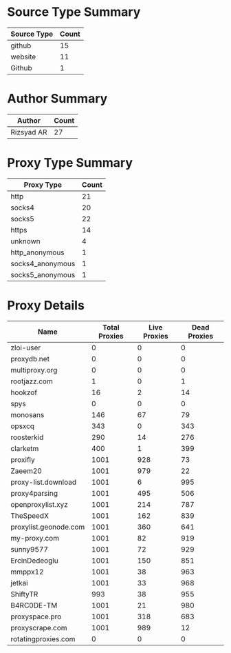 # Source Type Summary

| Source Type | Count |
|-------------|-------|
| github | 15 |
| website | 11 |
| Github | 1 |


# Author Summary

| Author | Count |
|--------|-------|
| Rizsyad AR | 27 |


# Proxy Type Summary

| Proxy Type | Count |
|------------|-------|
| http | 21 |
| socks4 | 20 |
| socks5 | 22 |
| https | 14 |
| unknown | 4 |
| http_anonymous | 1 |
| socks4_anonymous | 1 |
| socks5_anonymous | 1 |


# Proxy Details

| Name | Total Proxies | Live Proxies | Dead Proxies |
|------|---------------|--------------|---------------|
| zloi-user | 0 | 0 | 0 |
| proxydb.net | 0 | 0 | 0 |
| multiproxy.org | 0 | 0 | 0 |
| rootjazz.com | 1 | 0 | 1 |
| hookzof | 16 | 2 | 14 |
| spys | 0 | 0 | 0 |
| monosans | 146 | 67 | 79 |
| opsxcq | 343 | 0 | 343 |
| roosterkid | 290 | 14 | 276 |
| clarketm | 400 | 1 | 399 |
| proxifly | 1001 | 928 | 73 |
| Zaeem20 | 1001 | 979 | 22 |
| proxy-list.download | 1001 | 6 | 995 |
| proxy4parsing | 1001 | 495 | 506 |
| openproxylist.xyz | 1001 | 214 | 787 |
| TheSpeedX | 1001 | 162 | 839 |
| proxylist.geonode.com | 1001 | 360 | 641 |
| my-proxy.com | 1001 | 82 | 919 |
| sunny9577 | 1001 | 72 | 929 |
| ErcinDedeoglu | 1001 | 150 | 851 |
| mmppx12 | 1001 | 38 | 963 |
| jetkai | 1001 | 33 | 968 |
| ShiftyTR | 993 | 38 | 955 |
| B4RC0DE-TM | 1001 | 21 | 980 |
| proxyspace.pro | 1001 | 318 | 683 |
| proxyscrape.com | 1001 | 989 | 12 |
| rotatingproxies.com | 0 | 0 | 0 |
